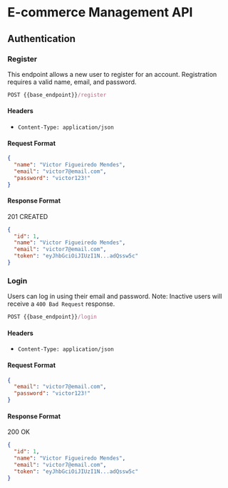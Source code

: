 # E-commerce Management API

## Authentication

### Register

This endpoint allows a new user to register for an account. Registration requires a valid name, email, and password.

```js
POST {{base_endpoint}}/register
```

#### Headers

- `Content-Type: application/json`

#### Request Format

```json
{
  "name": "Victor Figueiredo Mendes",
  "email": "victor7@email.com",
  "password": "victor123!"
}
```

#### Response Format

201 CREATED

```json
{
  "id": 1,
  "name": "Victor Figueiredo Mendes",
  "email": "victor7@email.com",
  "token": "eyJhbGciOiJIUzI1N...adQssw5c"
}
```

### Login

Users can log in using their email and password. Note: Inactive users will receive a `400 Bad Request` response.

```js
POST {{base_endpoint}}/login
```

#### Headers

- `Content-Type: application/json`

#### Request Format

```json
{
  "email": "victor7@email.com",
  "password": "victor123!"
}
```

#### Response Format

200 OK

```json
{
  "id": 1,
  "name": "Victor Figueiredo Mendes",
  "email": "victor7@email.com",
  "token": "eyJhbGciOiJIUzI1N...adQssw5c"
}
```

